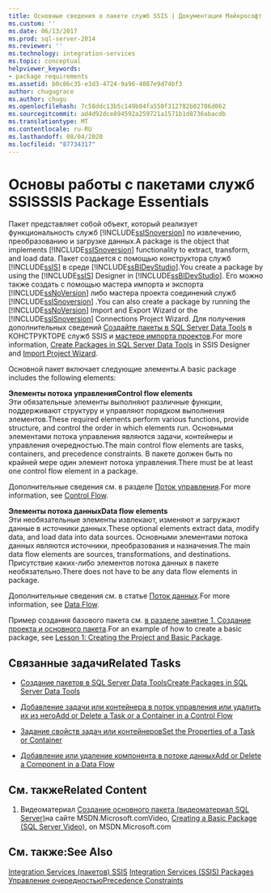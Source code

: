 ```yaml
---
title: Основные сведения о пакете служб SSIS | Документация Майкрософт
ms.custom: ''
ms.date: 06/13/2017
ms.prod: sql-server-2014
ms.reviewer: ''
ms.technology: integration-services
ms.topic: conceptual
helpviewer_keywords:
- package requirements
ms.assetid: b0c86c35-e3d3-4724-9a96-4087e9d74bf3
author: chugugrace
ms.author: chugu
ms.openlocfilehash: 7c58ddc13b5c149b84fa550f312782b02786d062
ms.sourcegitcommit: ad4d92dce894592a259721a1571b1d8736abacdb
ms.translationtype: MT
ms.contentlocale: ru-RU
ms.lasthandoff: 08/04/2020
ms.locfileid: "87734317"
---
```

# <a name="ssis-package-essentials"></a><span data-ttu-id="fb2fd-102">Основы работы с пакетами служб SSIS</span><span class="sxs-lookup"><span data-stu-id="fb2fd-102">SSIS Package Essentials</span></span>
  <span data-ttu-id="fb2fd-103">Пакет представляет собой объект, который реализует функциональность служб [!INCLUDE[ssISnoversion](../includes/ssisnoversion-md.md)] по извлечению, преобразованию и загрузке данных.</span><span class="sxs-lookup"><span data-stu-id="fb2fd-103">A package is the object that implements [!INCLUDE[ssISnoversion](../includes/ssisnoversion-md.md)] functionality to extract, transform, and load data.</span></span> <span data-ttu-id="fb2fd-104">Пакет создается с помощью конструктора служб [!INCLUDE[ssIS](../includes/ssis-md.md)] в среде [!INCLUDE[ssBIDevStudio](../includes/ssbidevstudio-md.md)].</span><span class="sxs-lookup"><span data-stu-id="fb2fd-104">You create a package by using the [!INCLUDE[ssIS](../includes/ssis-md.md)] Designer in [!INCLUDE[ssBIDevStudio](../includes/ssbidevstudio-md.md)].</span></span> <span data-ttu-id="fb2fd-105">Его можно также создать с помощью мастера импорта и экспорта [!INCLUDE[ssNoVersion](../includes/ssnoversion-md.md)] либо мастера проекта соединений служб [!INCLUDE[ssISnoversion](../includes/ssisnoversion-md.md)] .</span><span class="sxs-lookup"><span data-stu-id="fb2fd-105">You can also create a package by running the [!INCLUDE[ssNoVersion](../includes/ssnoversion-md.md)] Import and Export Wizard or the [!INCLUDE[ssISnoversion](../includes/ssisnoversion-md.md)] Connections Project Wizard.</span></span> <span data-ttu-id="fb2fd-106">Для получения дополнительных сведений [Создайте пакеты в SQL Server Data Tools](create-packages-in-sql-server-data-tools.md) в КОНСТРУКТОРЕ служб SSIS и [мастере импорта проектов](../../2014/integration-services/import-project-wizard.md).</span><span class="sxs-lookup"><span data-stu-id="fb2fd-106">For more information, [Create Packages in SQL Server Data Tools](create-packages-in-sql-server-data-tools.md) in SSIS Designer and [Import Project Wizard](../../2014/integration-services/import-project-wizard.md).</span></span>  
  
 <span data-ttu-id="fb2fd-107">Основной пакет включает следующие элементы.</span><span class="sxs-lookup"><span data-stu-id="fb2fd-107">A basic package includes the following elements:</span></span>  
  
 <span data-ttu-id="fb2fd-108">**Элементы потока управления**</span><span class="sxs-lookup"><span data-stu-id="fb2fd-108">**Control flow elements**</span></span>  
 <span data-ttu-id="fb2fd-109">Эти обязательные элементы выполняют различные функции, поддерживают структуру и управляют порядком выполнения элементов.</span><span class="sxs-lookup"><span data-stu-id="fb2fd-109">These required elements perform various functions, provide structure, and control the order in which elements run.</span></span> <span data-ttu-id="fb2fd-110">Основными элементами потока управления являются задачи, контейнеры и управления очередностью.</span><span class="sxs-lookup"><span data-stu-id="fb2fd-110">The main control flow elements are tasks, containers, and precedence constraints.</span></span> <span data-ttu-id="fb2fd-111">В пакете должен быть по крайней мере один элемент потока управления.</span><span class="sxs-lookup"><span data-stu-id="fb2fd-111">There must be at least one control flow element in a package.</span></span>  
  
 <span data-ttu-id="fb2fd-112">Дополнительные сведения см. в разделе [Поток управления](control-flow/control-flow.md).</span><span class="sxs-lookup"><span data-stu-id="fb2fd-112">For more information, see [Control Flow](control-flow/control-flow.md).</span></span>  
  
 <span data-ttu-id="fb2fd-113">**Элементы потока данных**</span><span class="sxs-lookup"><span data-stu-id="fb2fd-113">**Data flow elements**</span></span>  
 <span data-ttu-id="fb2fd-114">Эти необязательные элементы извлекают, изменяют и загружают данные в источники данных.</span><span class="sxs-lookup"><span data-stu-id="fb2fd-114">These optional elements extract data, modify data, and load data into data sources.</span></span> <span data-ttu-id="fb2fd-115">Основными элементами потока данных являются источники, преобразования и назначения.</span><span class="sxs-lookup"><span data-stu-id="fb2fd-115">The main data flow elements are sources, transformations, and destinations.</span></span> <span data-ttu-id="fb2fd-116">Присутствие каких-либо элементов потока данных в пакете необязательно.</span><span class="sxs-lookup"><span data-stu-id="fb2fd-116">There does not have to be any data flow elements in package.</span></span>  
  
 <span data-ttu-id="fb2fd-117">Дополнительные сведения см. в статье [Поток данных](data-flow/data-flow.md).</span><span class="sxs-lookup"><span data-stu-id="fb2fd-117">For more information, see [Data Flow](data-flow/data-flow.md).</span></span>  
  
 <span data-ttu-id="fb2fd-118">Пример создания базового пакета см. [в разделе занятие 1. Создание проекта и основного пакета](lesson-1-create-a-project-and-basic-package-with-ssis.md).</span><span class="sxs-lookup"><span data-stu-id="fb2fd-118">For an example of how to create a basic package, see [Lesson 1: Creating the Project and Basic Package](lesson-1-create-a-project-and-basic-package-with-ssis.md).</span></span>  
  
## <a name="related-tasks"></a><span data-ttu-id="fb2fd-119">Связанные задачи</span><span class="sxs-lookup"><span data-stu-id="fb2fd-119">Related Tasks</span></span>  
  
-   [<span data-ttu-id="fb2fd-120">Создание пакетов в SQL Server Data Tools</span><span class="sxs-lookup"><span data-stu-id="fb2fd-120">Create Packages in SQL Server Data Tools</span></span>](create-packages-in-sql-server-data-tools.md)  
  
-   [<span data-ttu-id="fb2fd-121">Добавление задачи или контейнера в поток управления или удалить их из него</span><span class="sxs-lookup"><span data-stu-id="fb2fd-121">Add or Delete a Task or a Container in a Control Flow</span></span>](control-flow/add-or-delete-a-task-or-a-container-in-a-control-flow.md)  
  
-   [<span data-ttu-id="fb2fd-122">Задание свойств задач или контейнеров</span><span class="sxs-lookup"><span data-stu-id="fb2fd-122">Set the Properties of a Task or Container</span></span>](../../2014/integration-services/set-the-properties-of-a-task-or-container.md)  
  
-   [<span data-ttu-id="fb2fd-123">Добавление или удаление компонента в потоке данных</span><span class="sxs-lookup"><span data-stu-id="fb2fd-123">Add or Delete a Component in a Data Flow</span></span>](data-flow/add-or-delete-a-component-in-a-data-flow.md)  
  
## <a name="related-content"></a><span data-ttu-id="fb2fd-124">См. также</span><span class="sxs-lookup"><span data-stu-id="fb2fd-124">Related Content</span></span>  
  
1.  <span data-ttu-id="fb2fd-125">Видеоматериал [Создание основного пакета (видеоматериал SQL Server)](https://go.microsoft.com/fwlink/?LinkId=131023)на сайте MSDN.Microsoft.com</span><span class="sxs-lookup"><span data-stu-id="fb2fd-125">Video, [Creating a Basic Package (SQL Server Video)](https://go.microsoft.com/fwlink/?LinkId=131023), on MSDN.Microsoft.com</span></span>  
  
## <a name="see-also"></a><span data-ttu-id="fb2fd-126">См. также:</span><span class="sxs-lookup"><span data-stu-id="fb2fd-126">See Also</span></span>  
 <span data-ttu-id="fb2fd-127">[Integration Services &#40;пакетов&#41; SSIS](../../2014/integration-services/integration-services-ssis-packages.md) </span><span class="sxs-lookup"><span data-stu-id="fb2fd-127">[Integration Services &#40;SSIS&#41; Packages](../../2014/integration-services/integration-services-ssis-packages.md) </span></span>  
 [<span data-ttu-id="fb2fd-128">Управление очередностью</span><span class="sxs-lookup"><span data-stu-id="fb2fd-128">Precedence Constraints</span></span>](control-flow/precedence-constraints.md)  
  
  
